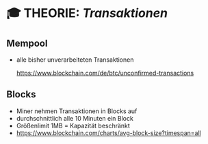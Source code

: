# :mortar_board: THEORIE: _Transaktionen_


## Mempool

- alle bisher unverarbeiteten Transaktionen

  https://www.blockchain.com/de/btc/unconfirmed-transactions

## Blocks

- Miner nehmen Transaktionen in Blocks auf
- durchschnittlich alle 10 Minuten ein Block  
- Größenlimit 1MB = Kapazität beschränkt
- https://www.blockchain.com/charts/avg-block-size?timespan=all
